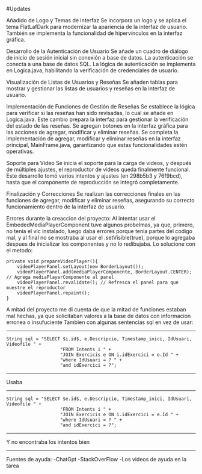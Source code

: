 #Updates

Añadido de Logo y Temas de Interfaz
	Se incorpora un logo y se aplica el tema FlatLafDark para modernizar la apariencia de la interfaz de usuario. También se implementa la funcionalidad de hipervínculos en la interfaz gráfica.

Desarrollo de la Autenticación de Usuario
	Se añade un cuadro de diálogo de inicio de sesión inicial sin conexión a base de datos.
	La autenticación se conecta a una base de datos SQL. La lógica de autenticación se implementa en Logica.java, habilitando la verificación de credenciales de usuario.

Visualización de Listas de Usuarios y Reseñas
	Se añaden tablas para mostrar y gestionar las listas de usuarios y reseñas en la interfaz de usuario.

Implementación de Funciones de Gestión de Reseñas
	Se establece la lógica para verificar si las reseñas han sido revisadas, lo cual se añade en Logica.java. Este cambio prepara la interfaz para gestionar la verificación del estado de las reseñas.
	Se agregan botones en la interfaz gráfica para las acciones de agregar, modificar y eliminar reseñas.
	 Se completa la implementación de agregar, modificar y eliminar reseñas en la interfaz principal, MainFrame.java, garantizando que estas funcionalidades estén operativas.

Soporte para Video
	Se inicia el soporte para la carga de videos, y después de múltiples ajustes, el reproductor de videos queda finalmente funcional. Este desarrollo tomó varios intentos y ajustes (en 298b5b3 y 76f9bcd), hasta que el componente de reproducción se integró completamente.

Finalización y Correcciones
	Se realizan las correcciones finales en las funciones de agregar, modificar y eliminar reseñas, asegurando su correcto funcionamiento dentro de la interfaz de usuario.

Errores durante la creaccion del proyecto: 
Al intentar usar el EmbededMediaPlayerComponent tuve algunos probelmas, ya que, primero, no tenia el vlc instalado, luego daba errores porque tenia partes del codigo mal, y al final no se mostraba
al usar el .setVisible(true), porque lo agregaba despues de inicializar los componentes y no lo redibujaba. Lo solucione con el metodo: 

    private void prepareVideoPlayer(){
        videoPlayerPanel.setLayout(new BorderLayout());
        videoPlayerPanel.add(mediaPlayerComponente, BorderLayout.CENTER); // Agrega mediaPlayerComponente al panel
        videoPlayerPanel.revalidate(); // Refresca el panel para que muestre el reproductor
        videoPlayerPanel.repaint();
    }


A mitad del proyecto me di cuenta de que la mitad de funciones estaban mal hechas, ya que solicitaban valores a la base de datos con informacion erronea o insufuciente
Tambien con algunas sentencias sql en vez de usar: 
 
______________________________________________________________________________________________
	String sql = "SELECT $i.id$, e.Descripcio, Timestamp_inici, IdUsuari, Videofile " +
                     	"FROM Intents i " +
                     	"JOIN Exercicis e ON i.idExercici = e.Id " +
                     	"where IdUsuari = ? " +
                     	"and idExercici = ?";
______________________________________________________________________________________________

Usaba			     
______________________________________________________________________________________________
	String sql = "SELECT $e.id$, e.Descripcio, Timestamp_inici, IdUsuari, Videofile " +
                     	"FROM Intents i " +
                     	"JOIN Exercicis e ON i.idExercici = e.Id " +
                     	"where IdUsuari = ? " +
                     	"and idExercici = ?";
______________________________________________________________________________________________

Y no encontraba los intentos bien

______________________________________________________________________________________________

Fuentes de ayuda:
-ChatGpt
-StackOverFlow
-Los videos de ayuda en la tarea
